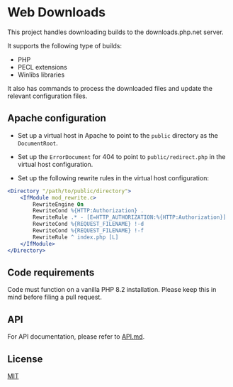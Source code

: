 # Web Downloads

This project handles downloading builds to the downloads.php.net server.

It supports the following type of builds:

- PHP
- PECL extensions
- Winlibs libraries

It also has commands to process the downloaded files and update the relevant configuration files.

## Apache configuration

- Set up a virtual host in Apache to point to the `public` directory as the `DocumentRoot`.

- Set up the `ErrorDocument` for 404 to point to `public/redirect.php` in the virtual host configuration.

- Set up the following rewrite rules in the virtual host configuration:

```apache
<Directory "/path/to/public/directory">
    <IfModule mod_rewrite.c>
        RewriteEngine On
        RewriteCond %{HTTP:Authorization} .
        RewriteRule .* - [E=HTTP_AUTHORIZATION:%{HTTP:Authorization}]
        RewriteCond %{REQUEST_FILENAME} !-d
        RewriteCond %{REQUEST_FILENAME} !-f
        RewriteRule ^ index.php [L]
    </IfModule>
</Directory>
```

## Code requirements

Code must function on a vanilla PHP 8.2 installation.
Please keep this in mind before filing a pull request.

## API
For API documentation, please refer to [API.md](API.md).

## License

[MIT](LICENSE)
